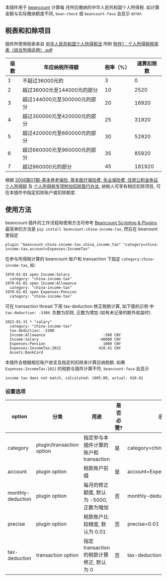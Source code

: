 本插件用于 [beancount](https://github.com/beancount/beancount) 计算每
月所应缴纳的中华人民共和国个人所得税. 如计算金额与实际缴纳额度不同,
`bean-check` 或 `beancount-fava` 会显示 error.

## 税表和扣除项目

插件所使用税表来自
[中华人民共和国个人所得税法](http://www.chinatax.gov.cn/chinatax/n810219/n810744/n3752930/n3752974/c3970366/content.html)
所附
[附件1：个人所得税税率表（综合所得适用）.pdf](http://www.chinatax.gov.cn/chinatax/n363/c5161493/5161493/files/%E9%99%84%E4%BB%B61%EF%BC%9A%E4%B8%AA%E4%BA%BA%E6%89%80%E5%BE%97%E7%A8%8E%E7%A8%8E%E7%8E%87%E8%A1%A8%EF%BC%88%E7%BB%BC%E5%90%88%E6%89%80%E5%BE%97%E9%80%82%E7%94%A8%EF%BC%89.pdf)

| 级数 | 年应纳税所得额               | 税率（%） | 速算扣除数 |
|------|------------------------------|-----------|------------|
| 1    | 不超过36000元的              | 3         | 0          |
| 2    | 超过36000元至144000元的部分  | 10        | 2520       |
| 3    | 超过144000元至300000元的部分 | 20        | 16920      |
| 4    | 超过300000元至420000元的部分 | 25        | 31920      |
| 5    | 超过420000元至660000元的部分 | 30        | 52920      |
| 6    | 超过660000元至960000元的部分 | 35        | 85920      |
| 7    | 超过960000元的部分           | 45        | 181920     |


根据
[2006第07期-基本养老保险, 基本医疗保险费, 失业保险费, 住房公积金免征个人所得税](http://www.chinatax.gov.cn/n810341/n810765/n812183/n812846/c1197169/content.html)
及
[个人所得税专项附加扣除暂行办法](http://www.chinatax.gov.cn/chinatax/n810219/n810744/n3752930/n3752974/c3963375/content.html),
纳税人可享有相应扣除项目, 可在本插件中指定扣除账户或扣除额度.


## 使用方法

beancount 插件的工作流程和使用方法可参考 [Beancount Scripting & Plugins](https://beancount.github.io/docs/beancount_scripting_plugins.html).
最简单的方法是 `pip install beancount-china-income-tax`, 然后在 beanount 里指定

```
plugin "beancount-china-income-tax.china_income_tax" "category=china-income-tax,account=Expenses:IncomeTax"
```

在参与所得税计算的 beancount 账户和 transaction 下指定
`category:china-income-tax`, 如:

```
1970-01-01 open Income:Salary
  category: "china-income-tax"
1970-01-01 open Income:Allowance
  category: "china-income-tax"
1970-01-01 open Expenses:Pension
  category: "china-income-tax"
```

可在 transaction thread 下用 tax-deduction 修正税款计算, 如下面的示例
中 `tax-deduction: -3300`. 负数为扣除, 正数为增加 (如有未记录的额外收益时).

```
2022-01-31 * "salary"
  category: "china-income-tax"
  tax-deduction: -3300
  Income:Allowance                          -500 CNY
  Income:Salary                           -40000 CNY
  Expenses:Pension                          1000 CNY
  Expenses:IncomeTax:2022                 410.41 CNY
  Assets:BankCard
```

本插件会根据相应账户收支及指定的扣除来计算应纳税额. 如果
`Expenses:IncomeTax:2022` 的税款与插件计算不符, `beancount-fava` 会显示

```
income tax does not match, calculated: 1005.00, actual: 410.41
```


### 设置选项

| option            | 分类                      | 用途                                      | 是否必需? | 示例                       |
|-------------------|---------------------------|-------------------------------------------|-----------|----------------------------|
| category          | plugin/transaction option | 指定参与本插件计算的账户和 transaction    | 是        | category=china-income-tax  |
| account           | plugin option             | 税款账户前缀                              | 是        | account=Expenses:IncomeTax |
| monthly-deduction | plugin option             | 每月的修正额度, 默认为 -5000, 正数为增加  | 否        | monthly-deduction=-5000    |
| precise           | plugin option             | 税款账户比较精度, 默认为 0.01             | 否        | precise=0.01               |
| tax-deduction     | transaction option        | 指定 transaction 的税款计算修正, 默认为 0 | 否        | tax-deduction: -1100       |
